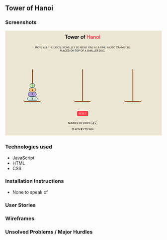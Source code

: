 ## Tower of Hanoi

### Screenshots
![1_open](./assets/1_open.png)
<!-- <img src= "./assets/1_open.png" width="550"> -->

### Technologies used
* JavaScript
* HTML
* CSS

### Installation Instructions
* None to speak of

### User Stories

### Wireframes

### Unsolved Problems / Major Hurdles
